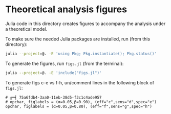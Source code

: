 # Theoretical analysis figures

Julia code in this directory creates figures to accompany
the analysis under a theoretical model.

To make sure the needed Julia packages are installed, run (from this directory):

```bash
julia --project=@. -E 'using Pkg; Pkg.instantiate(); Pkg.status()'
```

To generate the figures, run `figs.jl` (from the terminal):
```bash
julia --project=@. -E 'include("figs.jl")'
```
To generate figs c-e vs f-h,
un/comment lines in the following block of `figs.jl`:
```
# ╔═╡ 75a6fdb4-3aa0-11eb-38d5-f3c1c4ade957
# opchar, figlabels = (α=0.05,β=0.90), (eff="c",sens="d",spec="e")
opchar, figlabels = (α=0.05,β=0.80), (eff="f",sens="g",spec="h")
```
